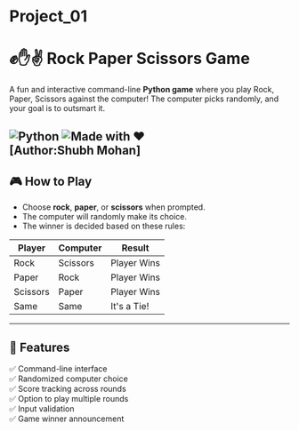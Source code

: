 # Project_01
# ✊✋✌️ Rock Paper Scissors Game

A fun and interactive command-line **Python game** where you play Rock, Paper, Scissors against the computer! The computer picks randomly, and your goal is to outsmart it.

![Python](https://img.shields.io/badge/Python-3.8%2B-blue?logo=python&logoColor=white)
![Made with ❤️](https://img.shields.io/badge/Made%20with-%E2%9D%A4-red)
<br>[Author:Shubh Mohan]
---

## 🎮 How to Play

- Choose **rock**, **paper**, or **scissors** when prompted.
- The computer will randomly make its choice.
- The winner is decided based on these rules:

| Player | Computer | Result        |
|--------|----------|---------------|
| Rock   | Scissors | Player Wins   |
| Paper  | Rock     | Player Wins   |
| Scissors | Paper  | Player Wins   |
| Same   | Same     | It's a Tie!   |

---

## 🚀 Features

✅ Command-line interface  
✅ Randomized computer choice  
✅ Score tracking across rounds  
✅ Option to play multiple rounds  
✅ Input validation  
✅ Game winner announcement  

